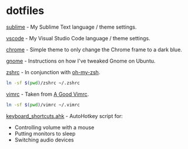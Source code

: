 # dotfiles

[sublime](sublime) - My Sublime Text language / theme settings.

[vscode](vscode) - My Visual Studio Code language / theme settings.

[chrome](chrome) - Simple theme to only change the Chrome frame to a dark blue.

[gnome](gnome) - Instructions on how I've tweaked Gnome on Ubuntu.

[zshrc](zshrc) - In conjunction with [oh-my-zsh](https://github.com/robbyrussell/oh-my-zsh).

```bash
ln -sf $(pwd)/zshrc ~/.zshrc
```

[vimrc](vimrc) - Taken from [A Good Vimrc](https://dougblack.io/words/a-good-vimrc.html).

```bash
ln -sf $(pwd)/vimrc ~/.vimrc
```

[keyboard_shortcuts.ahk](keyboard_shortcuts.ahk) - AutoHotkey script for:
* Controlling volume with a mouse
* Putting monitors to sleep
* Switching audio devices
